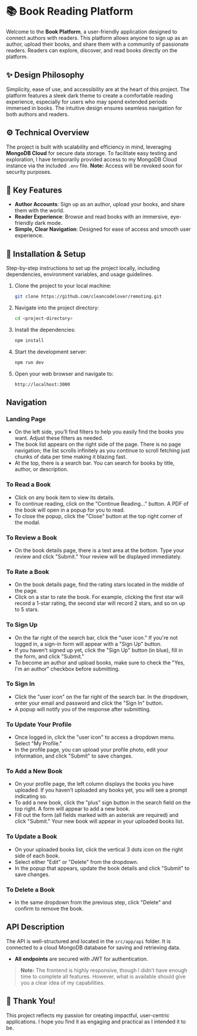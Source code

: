 
# 📚 Book Reading Platform  

Welcome to the **Book Platform**, a user-friendly application designed to connect authors with readers. This platform allows anyone to sign up as an author, upload their books, and share them with a community of passionate readers. Readers can explore, discover, and read books directly on the platform.  

## ✨ **Design Philosophy**  
Simplicity, ease of use, and accessibility are at the heart of this project. The platform features a sleek dark theme to create a comfortable reading experience, especially for users who may spend extended periods immersed in books. The intuitive design ensures seamless navigation for both authors and readers.  

## ⚙️ **Technical Overview**  
The project is built with scalability and efficiency in mind, leveraging **MongoDB Cloud** for secure data storage. To facilitate easy testing and exploration, I have temporarily provided access to my MongoDB Cloud instance via the included `.env` file. **Note:** Access will be revoked soon for security purposes.  

## 📘 **Key Features**  
- **Author Accounts**: Sign up as an author, upload your books, and share them with the world.  
- **Reader Experience**: Browse and read books with an immersive, eye-friendly dark mode.  
- **Simple, Clear Navigation**: Designed for ease of access and smooth user experience.  

## 🚀 **Installation & Setup**  
Step-by-step instructions to set up the project locally, including dependencies, environment variables, and usage guidelines.  

1. Clone the project to your local machine:
   ```bash
   git clone https://github.com/cleancodelover/remoting.git
   ```
2. Navigate into the project directory:
   ```bash
   cd <project-directory>
   ```
3. Install the dependencies:
   ```bash
   npm install
   ```
4. Start the development server:
   ```bash
   npm run dev
   ```
5. Open your web browser and navigate to:
   ```
   http://localhost:3000
   ```

## Navigation

### Landing Page

- On the left side, you’ll find filters to help you easily find the books you want. Adjust these filters as needed.
- The book list appears on the right side of the page. There is no page navigation; the list scrolls infinitely as you continue to scroll fetching just chunks of data per time making it blazing fast.
- At the top, there is a search bar. You can search for books by title, author, or description.

### To Read a Book

- Click on any book item to view its details.
- To continue reading, click on the "Continue Reading..." button. A PDF of the book will open in a popup for you to read.
- To close the popup, click the "Close" button at the top right corner of the modal.

### To Review a Book

- On the book details page, there is a text area at the bottom. Type your review and click "Submit." Your review will be displayed immediately.

### To Rate a Book

- On the book details page, find the rating stars located in the middle of the page.
- Click on a star to rate the book. For example, clicking the first star will record a 1-star rating, the second star will record 2 stars, and so on up to 5 stars.

### To Sign Up

- On the far right of the search bar, click the "user icon." If you're not logged in, a sign-in form will appear with a "Sign Up" button.
- If you haven’t signed up yet, click the "Sign Up" button (in blue), fill in the form, and click "Submit."
- To become an author and upload books, make sure to check the "Yes, I'm an author" checkbox before submitting.

### To Sign In

- Click the "user icon" on the far right of the search bar. In the dropdown, enter your email and password and click the "Sign In" button.
- A popup will notify you of the response after submitting.

### To Update Your Profile

- Once logged in, click the "user icon" to access a dropdown menu. Select "My Profile."
- In the profile page, you can upload your profile photo, edit your information, and click "Submit" to save changes.

### To Add a New Book

- On your profile page, the left column displays the books you have uploaded. If you haven’t uploaded any books yet, you will see a prompt indicating so.
- To add a new book, click the "plus" sign button in the search field on the top right. A form will appear to add a new book.
- Fill out the form (all fields marked with an asterisk are required) and click "Submit." Your new book will appear in your uploaded books list.

### To Update a Book

- On your uploaded books list, click the vertical 3 dots icon on the right side of each book.
- Select either "Edit" or "Delete" from the dropdown.
- In the popup that appears, update the book details and click "Submit" to save changes.

### To Delete a Book

- In the same dropdown from the previous step, click "Delete" and confirm to remove the book.

## API Description

The API is well-structured and located in the `src/app/api` folder. It is connected to a cloud MongoDB database for saving and retrieving data.

- **All endpoints** are secured with JWT for authentication.

> **Note:** The frontend is highly responsive, though I didn’t have enough time to complete all features. However, what is available should give you a clear idea of my capabilities.

## 🎉 **Thank You!**  
This project reflects my passion for creating impactful, user-centric applications. I hope you find it as engaging and practical as I intended it to be.  

```